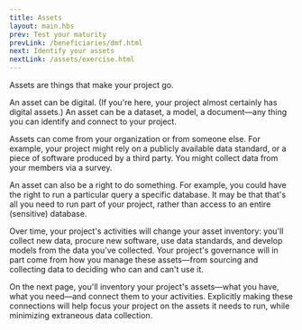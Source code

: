 ```yaml
---
title: Assets
layout: main.hbs
prev: Test your maturity
prevLink: /beneficiaries/dmf.html
next: Identify your assets
nextLink: /assets/exercise.html
---
```


Assets are things that make your project go.

An asset can be digital. (If you're here, your project almost certainly has digital assets.) An asset can be a dataset, a model, a document—any thing you can identify and connect to your project. 

Assets can come from your organization or from someone else. For example, your project might rely on a publicly available data standard, or a piece of software produced by a third party. You might collect data from your members via a survey.

An asset can also be a right to do something. For example, you could have the right to run a particular query a specific database. It may be that that's all you need to run part of your project, rather than access to an entire (sensitive) database.

Over time, your project's activities will change your asset inventory: you'll collect new data, procure new software, use data standards, and develop models from the data you've collected. Your project's governance will in part come from how you manage these assets—from sourcing and collecting data to deciding who can and can't use it. 

On the next page, you'll inventory your project's assets—what you have, what you need—and connect them to your activities. Explicitly making these connections will help focus your project on the assets it needs to run, while minimizing extraneous data collection.